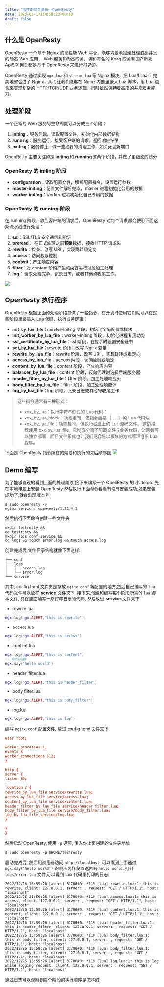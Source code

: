 ```yaml
---
title: "高性能网关基石——OpenResty"
date: 2023-03-17T14:58:23+08:00
draft: false
---
```


## 什么是 OpenResty

 OpenResty 一个基于 Nginx 的高性能 Web 平台，能够方便地搭建处理超高并发的动态 Web 应用、
 Web 服务和动态网关。例如有名的 Kong 网关和国产新秀 ApiSIX 网关都是基于 OpenResty 来进行打造的。
 
 OpenResty 通过实现 `ngx_lua` 和 `stream_lua` 等 Nginx 模块，把 Lua/LuaJIT 完美地整合进了 Nginx，从而让我们能够在 Nginx 内部里嵌入 Lua 脚本，用 Lua 语言来实现复杂的 HTTP/TCP/UDP 业务逻辑，同时依然保持着高度的并发服务能力。
 
 ## 处理阶段

 一个正常的 Web 服务的生命周期可以分成三个阶段：
 1. **initing**：服务启动，读取配置文件，初始化内部数据结构
 2. **running**：服务运行，接受客户端的请求，返回响应结果
 3. **exiting**：服务停止，做一些必要的清理工作，如关闭监听端口
 
 OpenResty 主要关注的是 **initing** 和 **running** 这两个阶段，并做了更细致的划分
 ### OpenResty 的 initing 阶段

 - **configuration**：读取配置文件，解析配置指令，设置运行参数
 - **master-initing**：配置文件解析完毕，master 进程初始化公用的数据
 - **worker-initing**：worker 进程初始化自己专用的数据
 
 ### OpenResty 的 running 阶段

 在 running 阶段，收到客户端的请求后，OpenResty 对每个请求都会使用下面这条流水线进行处理：
 1. **ssl**：SSL/TLS 安全通信和验证
 2. **preread**： 在正式处理之前**预读**数据，接收 HTTP 请求头
 3. **rewrite**：检查、改写 URI ，实现跳转重定向
 4. **access**：访问权限控制
 5. **content**：产生响应内容
 6. **filter**：对 content 阶段产生的内容进行过滤加工处理
 7. **log**： 请求处理完毕，记录日志，或者其他的收尾工作。
 
 ![](https://cdn.jsdelivr.net/gh/greycodee/images@main/picgo/openresty-phase.png)
 
 ## OpenResty 执行程序

 OpenResty 根据上面的处理阶段提供了一些指令，在开发时使用它们就可以在这些阶段里面插入 Lua 代码，执行业务逻辑：
 - **init_by_lua_file**：master-initing 阶段，初始化全局配置或模块
 - **init_worker_by_lua_file**：worker-initing 阶段，初始化进程专用功能
 - **ssl_certificate_by_lua_file**：ssl 阶段，在握手时设置安全证书
 - **set_by_lua_file**：rewrite 阶段，改写 Nginx 变量
 - **rewrite_by_lua_file**：rewrite 阶段，改写 URI ，实现跳转或重定向
 - **access_by_lua_file**：access 阶段，访问控制或限速
 - **content_by_lua_file**：content 阶段，产生响应内容
 - **balancer_by_lua_file**：content 阶段，反向代理时选择后端服务器
 - **header_filter_by_lua_file**：filter 阶段，加工处理响应头
 - **body_filter_by_lua_file**：filter 阶段，加工处理响应体
 - **log_by_lua_file**：log 阶段，记录日志或其他的收尾工作
 
 > 这些指令通常有三种形式：
 > - xxx_by_lua：执行字符串形式的 Lua 代码：
 > - xxx_by_lua_block：功能相同，但指令后是｛ ．．．｝的 Lua 代码块
 > - xxx_by_lua_file：功能相同，但执行磁盘上的 Lua 源码文件。
 > 这边推荐使用 xxx_by_lua_file，它彻底分离了配置文件与业务代码，让两者可以独立部署，而且文件形式也让我们更容易以模块的方式管理组织 Lua 程序。
 
 下面是 OpenResty 指令所在的阶段和执行的先后顺序图
 ![](https://cdn.jsdelivr.net/gh/greycodee/images@main/picgo/openrestyflow.png)
 
 
 ## Demo 编写 

 为了能够直观的看到上面的处理阶段,接下来编写一个 OpenResty 的 小 demo. 先在本地电脑上安装 OpenResty 然后执行下面命令看看有没有安装成功,如果安装成功了,就会出现版本号
 
 ```shell
 $ sudo openresty -v
 nginx version: openresty/1.21.4.1
 ```
 然后执行下面命令创建一些文件夹:

 ```shell
 mkdir testresty && 
 cd testresty && 
 mkdir logs conf service && 
 cd logs && touch error.log && touch access.log
 ```
 创建完成后,文件目录结构就像下面这样:

 ```shell
 ├── conf
 ├── logs
 │   ├── access.log
 │   └── error.log
 └── service
 ```
 其中, config.toml 文件夹是存放 `nginx.conf` 等配置的地方,然后自己编写的 `lua` 代码文件可以放在 **service** 文件夹下.
 接下来,创建和编写每个阶段所需的 `lua` 脚本文件, 只在里面编写一条打印日志的代码, 然后放进 **service** 文件夹下

 - rewrite.lua

 ```lua
 ngx.log(ngx.ALERT,"this is rewrite")
 ```
 - access.lua
 ```lua
 ngx.log(ngx.ALERT,"this is access")
 ```
 
 - content.lua
 ```lua
 ngx.log(ngx.ALERT,"this is content")
 -- 响应内容
 ngx.say('hello world')
 ```
 
 - header_filter.lua
 ```lua
 ngx.log(ngx.ALERT,"this is header_filter")
 ```
 
 - body_filter.lua
 ```lua
 ngx.log(ngx.ALERT,"this is body_filter")
 ```
 
 - log.lua
 ```lua
 ngx.log(ngx.ALERT,"this is log")
 ```
 
 编写 `nginx.conf` 配置文件, 放进 config.toml 文件夹下
 ```conf
 user root;
 
 worker_processes 1;
 events {
 worker_connections 512;
 }
 
 http {
 server {
 listen 80;
 
 location / {
 rewrite_by_lua_file service/rewrite.lua;
 access_by_lua_file service/access.lua;
 content_by_lua_file service/content.lua;
 header_filter_by_lua_file service/header_filter.lua;
 body_filter_by_lua_file service/body_filter.lua;
 log_by_lua_file service/log.lua;
 }
 
 }
 }
 ```
 然后启动 OpenResty, 使用 `-p` 选项, 传入你上面创建的文件夹地址

 ```shell
 $ sudo openresty -p $HOME/testresty
 ```
 启动完成后, 然后用浏览器访问 `http://localhost`, 可以看到上面通过 `ngx.say('hello world')` 的响应内容设置返回的 `hello world`.
 打开 `logs/error.log` 文件,可以看到 Lua 代码里打印的日志:
 ```shell
 2022/12/26 15:59:26 [alert] 31700#0: *119 [lua] rewrite.lua:1: this is rewrite, client: 127.0.0.1, server: , request: "GET / HTTP/1.1", host: "localhost"
 2022/12/26 15:59:26 [alert] 31700#0: *119 [lua] access.lua:1: this is access, client: 127.0.0.1, server: , request: "GET / HTTP/1.1", host: "localhost"
 2022/12/26 15:59:26 [alert] 31700#0: *119 [lua] content.lua:1: this is content, client: 127.0.0.1, server: , request: "GET / HTTP/1.1", host: "localhost"
 2022/12/26 15:59:26 [alert] 31700#0: *119 [lua] header_filter.lua:1: this is header_filter, client: 127.0.0.1, server: , request: "GET / HTTP/1.1", host: "localhost"
 2022/12/26 15:59:26 [alert] 31700#0: *119 [lua] body_filter.lua:1: this is body_filter, client: 127.0.0.1, server: , request: "GET / HTTP/1.1", host: "localhost"
 2022/12/26 15:59:26 [alert] 31700#0: *119 [lua] body_filter.lua:1: this is body_filter, client: 127.0.0.1, server: , request: "GET / HTTP/1.1", host: "localhost"
 2022/12/26 15:59:26 [alert] 31700#0: *119 [lua] log.lua:1: this is log while logging request, client: 127.0.0.1, server: , request: "GET / HTTP/1.1", host: "localhost"
 ```
 通过日志可以观察到每个阶段的执行顺序是怎样的.
